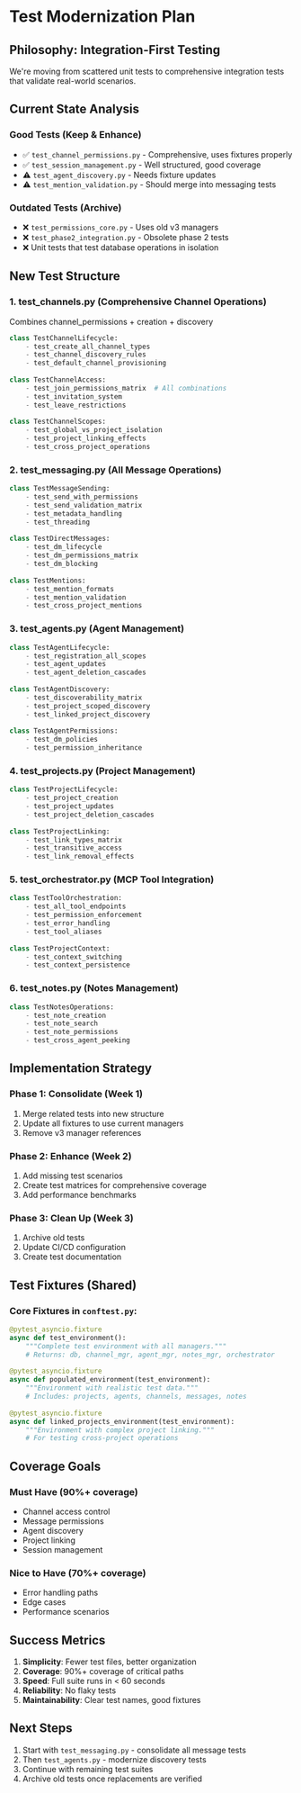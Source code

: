 # Test Modernization Plan

## Philosophy: Integration-First Testing

We're moving from scattered unit tests to comprehensive integration tests that validate real-world scenarios.

## Current State Analysis

### Good Tests (Keep & Enhance)
- ✅ `test_channel_permissions.py` - Comprehensive, uses fixtures properly
- ✅ `test_session_management.py` - Well structured, good coverage
- ⚠️ `test_agent_discovery.py` - Needs fixture updates
- ⚠️ `test_mention_validation.py` - Should merge into messaging tests

### Outdated Tests (Archive)
- ❌ `test_permissions_core.py` - Uses old v3 managers
- ❌ `test_phase2_integration.py` - Obsolete phase 2 tests
- ❌ Unit tests that test database operations in isolation

## New Test Structure

### 1. **test_channels.py** (Comprehensive Channel Operations)
Combines channel_permissions + creation + discovery
```python
class TestChannelLifecycle:
    - test_create_all_channel_types
    - test_channel_discovery_rules
    - test_default_channel_provisioning
    
class TestChannelAccess:
    - test_join_permissions_matrix  # All combinations
    - test_invitation_system
    - test_leave_restrictions
    
class TestChannelScopes:
    - test_global_vs_project_isolation
    - test_project_linking_effects
    - test_cross_project_operations
```

### 2. **test_messaging.py** (All Message Operations)
```python
class TestMessageSending:
    - test_send_with_permissions
    - test_send_validation_matrix
    - test_metadata_handling
    - test_threading
    
class TestDirectMessages:
    - test_dm_lifecycle
    - test_dm_permissions_matrix
    - test_dm_blocking
    
class TestMentions:
    - test_mention_formats
    - test_mention_validation
    - test_cross_project_mentions
```

### 3. **test_agents.py** (Agent Management)
```python
class TestAgentLifecycle:
    - test_registration_all_scopes
    - test_agent_updates
    - test_agent_deletion_cascades
    
class TestAgentDiscovery:
    - test_discoverability_matrix
    - test_project_scoped_discovery
    - test_linked_project_discovery
    
class TestAgentPermissions:
    - test_dm_policies
    - test_permission_inheritance
```

### 4. **test_projects.py** (Project Management)
```python
class TestProjectLifecycle:
    - test_project_creation
    - test_project_updates
    - test_project_deletion_cascades
    
class TestProjectLinking:
    - test_link_types_matrix
    - test_transitive_access
    - test_link_removal_effects
```

### 5. **test_orchestrator.py** (MCP Tool Integration)
```python
class TestToolOrchestration:
    - test_all_tool_endpoints
    - test_permission_enforcement
    - test_error_handling
    - test_tool_aliases
    
class TestProjectContext:
    - test_context_switching
    - test_context_persistence
```

### 6. **test_notes.py** (Notes Management)
```python
class TestNotesOperations:
    - test_note_creation
    - test_note_search
    - test_note_permissions
    - test_cross_agent_peeking
```

## Implementation Strategy

### Phase 1: Consolidate (Week 1)
1. Merge related tests into new structure
2. Update all fixtures to use current managers
3. Remove v3 manager references

### Phase 2: Enhance (Week 2)
1. Add missing test scenarios
2. Create test matrices for comprehensive coverage
3. Add performance benchmarks

### Phase 3: Clean Up (Week 3)
1. Archive old tests
2. Update CI/CD configuration
3. Create test documentation

## Test Fixtures (Shared)

### Core Fixtures in `conftest.py`:
```python
@pytest_asyncio.fixture
async def test_environment():
    """Complete test environment with all managers."""
    # Returns: db, channel_mgr, agent_mgr, notes_mgr, orchestrator
    
@pytest_asyncio.fixture
async def populated_environment(test_environment):
    """Environment with realistic test data."""
    # Includes: projects, agents, channels, messages, notes
    
@pytest_asyncio.fixture
async def linked_projects_environment(test_environment):
    """Environment with complex project linking."""
    # For testing cross-project operations
```

## Coverage Goals

### Must Have (90%+ coverage)
- Channel access control
- Message permissions
- Agent discovery
- Project linking
- Session management

### Nice to Have (70%+ coverage)
- Error handling paths
- Edge cases
- Performance scenarios

## Success Metrics

1. **Simplicity**: Fewer test files, better organization
2. **Coverage**: 90%+ coverage of critical paths
3. **Speed**: Full suite runs in < 60 seconds
4. **Reliability**: No flaky tests
5. **Maintainability**: Clear test names, good fixtures

## Next Steps

1. Start with `test_messaging.py` - consolidate all message tests
2. Then `test_agents.py` - modernize discovery tests
3. Continue with remaining test suites
4. Archive old tests once replacements are verified